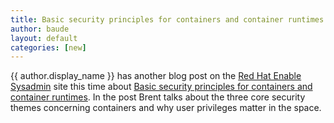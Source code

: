 ```yaml
---
title: Basic security principles for containers and container runtimes  
author: baude
layout: default
categories: [new]
---
```


{{ author.display_name }} has another blog post on the [Red Hat Enable Sysadmin](https://www.redhat.com/sysadmin/) site this time about [Basic security principles for containers and container runtimes](https://www.redhat.com/sysadmin/basic-security-principles-containers).  In the post Brent talks about the three core security themes concerning containers and why user privileges matter in the space.
